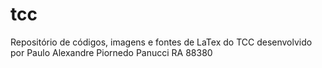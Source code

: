 # tcc
Repositório de códigos, imagens e fontes de LaTex do TCC desenvolvido por Paulo Alexandre Piornedo Panucci RA 88380
